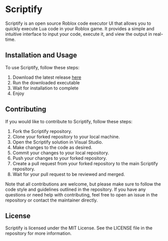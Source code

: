 # Scriptify

Scriptify is an open source Roblox code executor UI that allows you to quickly execute Lua code in your Roblox game. It provides a simple and intuitive interface to input your code, execute it, and view the output in real-time.

## Installation and Usage

To use Scriptify, follow these steps:

1. Download the latest release [here](https://github.com/SeizureSaladd/Scriptify/releases/)
2. Run the downloaded executable
3. Wait for installation to complete
4. Enjoy

## Contributing

If you would like to contribute to Scriptify, follow these steps:

1. Fork the Scriptify repository.
2. Clone your forked repository to your local machine.
3. Open the Scriptify solution in Visual Studio.
4. Make changes to the code as desired.
5. Commit your changes to your local repository.
6. Push your changes to your forked repository.
7. Create a pull request from your forked repository to the main Scriptify repository.
8. Wait for your pull request to be reviewed and merged.

Note that all contributions are welcome, but please make sure to follow the code style and guidelines outlined in the repository. If you have any questions or need help with contributing, feel free to open an issue in the repository or contact the maintainer directly.

## License

Scriptify is licensed under the MIT License. See the LICENSE file in the repository for more information.
